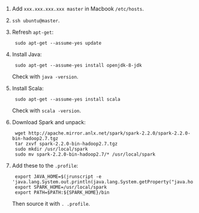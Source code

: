 1. Add `xxx.xxx.xxx.xxx master` in Macbook `/etc/hosts`.
1. `ssh ubuntu@master`.
1. Refresh `apt-get`:

        sudo apt-get --assume-yes update
1. Install Java:

        sudo apt-get --assume-yes install openjdk-8-jdk

    Check with `java -version`.
1. Install Scala:

        sudo apt-get --assume-yes install scala

    Check with `scala -version`.
1. Download Spark and unpack:

        wget http://apache.mirror.anlx.net/spark/spark-2.2.0/spark-2.2.0-bin-hadoop2.7.tgz
        tar zxvf spark-2.2.0-bin-hadoop2.7.tgz
        sudo mkdir /usr/local/spark
        sudo mv spark-2.2.0-bin-hadoop2.7/* /usr/local/spark
1. Add these to the `.profile`:

        export JAVA_HOME=$(jrunscript -e 'java.lang.System.out.println(java.lang.System.getProperty("java.home"));')
        export SPARK_HOME=/usr/local/spark
        export PATH=$PATH:${SPARK_HOME}/bin

    Then source it with `. .profile`.
